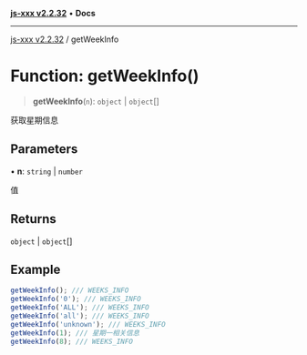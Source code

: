 [**js-xxx v2.2.32**](../README.md) • **Docs**

***

[js-xxx v2.2.32](../README.md) / getWeekInfo

# Function: getWeekInfo()

> **getWeekInfo**(`n`): `object` \| `object`[]

获取星期信息

## Parameters

• **n**: `string` \| `number`

值

## Returns

`object` \| `object`[]

## Example

```ts
getWeekInfo(); /// WEEKS_INFO
getWeekInfo('0'); /// WEEKS_INFO
getWeekInfo('ALL'); /// WEEKS_INFO
getWeekInfo('all'); /// WEEKS_INFO
getWeekInfo('unknown'); /// WEEKS_INFO
getWeekInfo(1); /// 星期一相关信息
getWeekInfo(8); /// WEEKS_INFO
```

